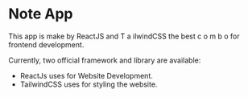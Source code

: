 # Note App

This app is make by ReactJS and T a ilwindCSS the best c o m b o for frontend development.

Currently, two official framework and library are available:

- ReactJs uses for Website Development.
- TailwindCSS uses for styling the website.
